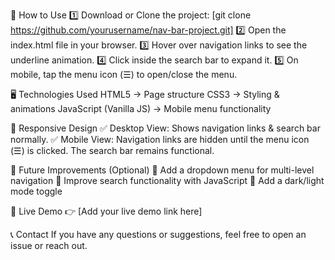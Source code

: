 📜 How to Use
1️⃣ Download or Clone the project:
[git clone https://github.com/yourusername/nav-bar-project.git]
2️⃣ Open the index.html file in your browser.
3️⃣ Hover over navigation links to see the underline animation.
4️⃣ Click inside the search bar to expand it.
5️⃣ On mobile, tap the menu icon (☰) to open/close the menu.

🖥️ Technologies Used
HTML5 → Page structure
CSS3 → Styling & animations
JavaScript (Vanilla JS) → Mobile menu functionality

📱 Responsive Design
✅ Desktop View: Shows navigation links & search bar normally.
✅ Mobile View: Navigation links are hidden until the menu icon (☰) is clicked.
The search bar remains functional.

🔧 Future Improvements (Optional)
🚀 Add a dropdown menu for multi-level navigation
🚀 Improve search functionality with JavaScript
🚀 Add a dark/light mode toggle

📌 Live Demo
👉 [Add your live demo link here]

📞 Contact
If you have any questions or suggestions, feel free to open an issue or reach out.
